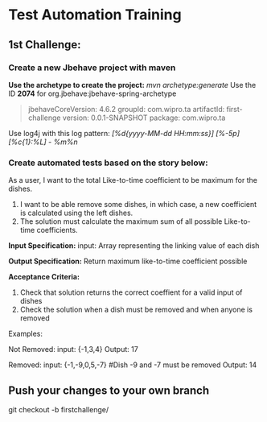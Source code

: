 # Test Automation Training

## 1st Challenge:

### Create a new Jbehave project with maven

**Use the archetype to create the project:** 
*mvn archetype:generate* 
Use the ID **2074** for org.jbehave:jbehave-spring-archetype

>jbehaveCoreVersion: 4.6.2
>groupId: com.wipro.ta
>artifactId: first-challenge
>version: 0.0.1-SNAPSHOT
>package: com.wipro.ta

Use log4j with this log pattern: *[%d{yyyy-MM-dd HH:mm:ss}] [%-5p] [%c{1}:%L] - %m%n*

### Create automated tests based on the story below:

As a user, I want to the total Like-to-time coefficient to be maximum for the dishes.
1. I want to be able remove some dishes, in which case, a new coefficient is calculated using the left dishes.
2. The solution must calculate the maximum sum of all possible Like-to-time coefficients.

**Input Specification:**
input: Array representing the linking value of each dish

**Output Specification:**
Return maximum like-to-time coefficient possible

**Acceptance Criteria:**
1. Check that solution returns the correct coeffient for a valid input of dishes
2. Check the solution when a dish must be removed and when anyone is removed

Examples:

Not Removed:
input: {-1,3,4}
Output: 17

Removed:
input: {-1,-9,0,5,-7} #Dish -9 and -7 must be removed
Output: 14

## Push your changes to your own branch
git checkout -b firstchallenge/<ID Wipro>

